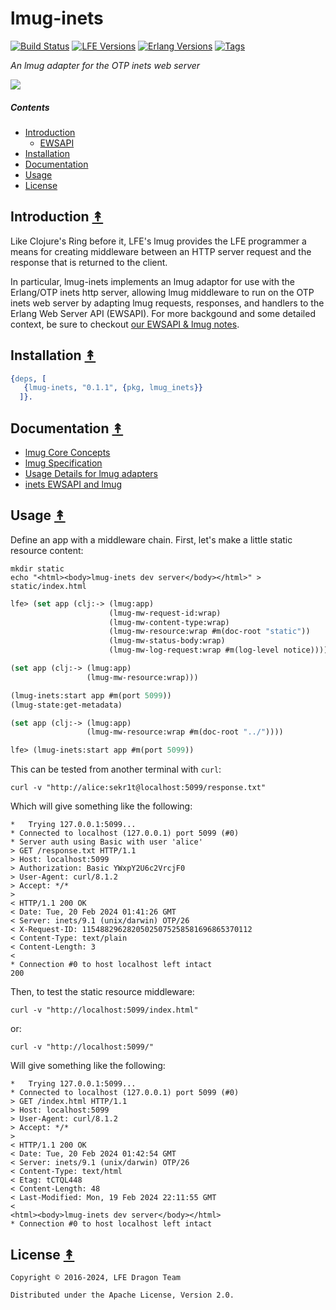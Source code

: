 # lmug-inets

[![Build Status][gh-actions-badge]][gh-actions]
[![LFE Versions][lfe-badge]][lfe]
[![Erlang Versions][erlang-badge]][versions]
[![Tags][github-tags-badge]][github-tags]

*An lmug adapter for the OTP inets web server*

[![][logo]][logo-large]

##### Contents

* [Introduction](#introduction-)
  * [EWSAPI](#ewsapi-)
* [Installation](#installation-)
* [Documentation](#documentation-)
* [Usage](#usage-)
* [License](#license-)


## Introduction [&#x219F;](#contents)

Like Clojure's Ring before it, LFE's lmug provides the LFE programmer a means
for creating middleware between an HTTP server request and the response that
is returned to the client.

In particular, lmug-inets implements an lmug adaptor for use with the
Erlang/OTP inets http server, allowing lmug middleware to run on the OTP inets
web server by adapting lmug requests, responses, and handlers to the Erlang Web
Server API (EWSAPI). For more backgound and some detailed context, be sure to 
checkout [our EWSAPI & lmug notes](./docs/ewsapi.md).

## Installation [&#x219F;](#contents)

```erlang
{deps, [
   {lmug-inets, "0.1.1", {pkg, lmug_inets}}
  ]}.
```

## Documentation [&#x219F;](#contents)

* [lmug Core Concepts](https://github.com/lfe-mug/lmug/blob/main/docs/core-concepts.md)
* [lmug Specification](https://github.com/lfe-mug/lmug/blob/main/docs/lmug-spec.md)
* [Usage Details for lmug adapters](https://github.com/lfe-mug/lmug/blob/main/docs/usage-details.md)
* [inets EWSAPI and lmug](./docs/ewsapi.md)

## Usage [&#x219F;](#contents)

Define an app with a middleware chain. First, let's make a little static resource content:

``` shell
mkdir static
echo "<html><body>lmug-inets dev server</body></html>" > static/index.html
```

```lisp
lfe> (set app (clj:-> (lmug:app)
                      (lmug-mw-request-id:wrap)
                      (lmug-mw-content-type:wrap)
                      (lmug-mw-resource:wrap #m(doc-root "static"))
                      (lmug-mw-status-body:wrap)
                      (lmug-mw-log-request:wrap #m(log-level notice))))
```

```lisp
(set app (clj:-> (lmug:app)
                 (lmug-mw-resource:wrap)))

(lmug-inets:start app #m(port 5099))
(lmug-state:get-metadata)

(set app (clj:-> (lmug:app)
                 (lmug-mw-resource:wrap #m(doc-root "../"))))
```

```lisp
lfe> (lmug-inets:start app #m(port 5099))
```

This can be tested from another terminal with `curl`:

``` shell
curl -v "http://alice:sekr1t@localhost:5099/response.txt"
```

Which will give something like the following:

``` shell
*   Trying 127.0.0.1:5099...
* Connected to localhost (127.0.0.1) port 5099 (#0)
* Server auth using Basic with user 'alice'
> GET /response.txt HTTP/1.1
> Host: localhost:5099
> Authorization: Basic YWxpY2U6c2VrcjF0
> User-Agent: curl/8.1.2
> Accept: */*
>
< HTTP/1.1 200 OK
< Date: Tue, 20 Feb 2024 01:41:26 GMT
< Server: inets/9.1 (unix/darwin) OTP/26
< X-Request-ID: 11548829628205025075258581696865370112
< Content-Type: text/plain
< Content-Length: 3
<
* Connection #0 to host localhost left intact
200
```

Then, to test the static resource middleware:

``` shell
curl -v "http://localhost:5099/index.html"
```

or:

``` shell
curl -v "http://localhost:5099/"
```

Will give something like the following:

``` shell
*   Trying 127.0.0.1:5099...
* Connected to localhost (127.0.0.1) port 5099 (#0)
> GET /index.html HTTP/1.1
> Host: localhost:5099
> User-Agent: curl/8.1.2
> Accept: */*
>
< HTTP/1.1 200 OK
< Date: Tue, 20 Feb 2024 01:42:54 GMT
< Server: inets/9.1 (unix/darwin) OTP/26
< Content-Type: text/html
< Etag: tCTQL448
< Content-Length: 48
< Last-Modified: Mon, 19 Feb 2024 22:11:55 GMT
<
<html><body>lmug-inets dev server</body></html>
* Connection #0 to host localhost left intact
```

## License [&#x219F;](#contents)

```
Copyright © 2016-2024, LFE Dragon Team

Distributed under the Apache License, Version 2.0.
```

[//]: ---Named-Links---

[logo]: priv/images/lmug-inets.png
[logo-large]: priv/images/lmug-inets-large.png
[gh-actions-badge]: https://github.com/lfe-mug/lmug-inets/workflows/ci%2Fcd/badge.svg
[gh-actions]: https://github.com/lfe-mug/lmug-inets/actions
[lfe]: https://github.com/lfe/lfe
[lfe-badge]: https://img.shields.io/badge/lfe-2.1-blue.svg
[erlang-badge]: https://img.shields.io/badge/erlang-21%20to%2026-blue.svg
[versions]: https://github.com/lfe-mug/lmug-inets/blob/master/.github/workflows/cicd.yml
[github-tags]: https://github.com/lfe-mug/lmug-inets/tags
[github-tags-badge]: https://img.shields.io/github/tag/lfe-mug/lmug-inets.svg

